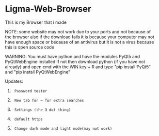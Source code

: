 # Ligma-Web-Browser

This is my Browser that i made

NOTE: 
some website may not work due to your ports and not because of the browser also if the download fails it is because your computer may not have enough space or because of an antivirus but it is not a virus because this is open source code


WARNING:
You must have python and have the modules PyQt5 and PyQtWebEngine installed if not then download python (if you have not already) and open cmd with the WIN key + R and type
"pip install PyQt5" and "pip install PyQtWebEngine"

Updates:
1.      Password tester
2.      New tab for – for extra searches
3.      Settings (the 3 dot thing)
4.      default https
5.      Change dark mode and light mode(may not work)
